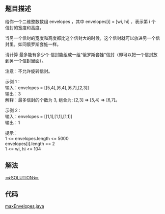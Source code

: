 ## 题目描述

给你一个二维整数数组 envelopes ，其中 envelopes[i] = [wi, hi] ，表示第 i 个信封的宽度和高度。

当另一个信封的宽度和高度都比这个信封大的时候，这个信封就可以放进另一个信封里，如同俄罗斯套娃一样。

请计算 最多能有多少个 信封能组成一组“俄罗斯套娃”信封（即可以把一个信封放到另一个信封里面）。

注意：不允许旋转信封。

示例 1：
<br>输入：envelopes = [[5,4],[6,4],[6,7],[2,3]]
<br>输出：3
<br>解释：最多信封的个数为 3, 组合为: [2,3] => [5,4] => [6,7]。

示例 2：
<br>输入：envelopes = [[1,1],[1,1],[1,1]]
<br>输出：1

提示：
<br>1 <= envelopes.length <= 5000
<br>envelopes[i].length == 2
<br>1 <= wi, hi <= 104

## 解法

[==>SOLUTION<==](https://leetcode-cn.com/problems/russian-doll-envelopes/solution/e-luo-si-tao-wa-xin-feng-wen-ti-by-leetc-wj68/)

## 代码

[maxEnvelopes.java](https://github.com/Marshal7cc/LeetCode-Java/blob/master/src/dp/maxEnvelopes.java)

